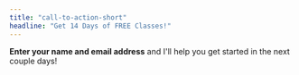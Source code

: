 ```yaml
---
title: "call-to-action-short"
headline: "Get 14 Days of FREE Classes!"
---
```


**Enter your name and email address** and I'll help you get started in the next couple days!
